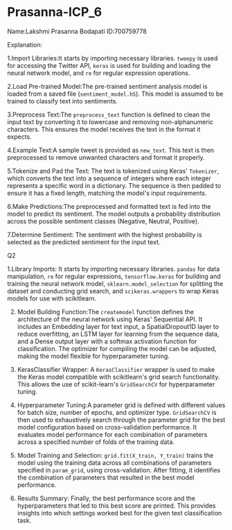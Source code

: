 # Prasanna-ICP_6
Name:Lakshmi Prasanna Bodapati
ID:700759778
 
Explanation: 
 
1.Import Libraries:It starts by importing necessary libraries. `tweepy` is used for accessing the Twitter API, `keras` is used for building and loading the neural network model, and `re` for regular expression operations. 
 
2.Load Pre-trained Model:The pre-trained sentiment analysis model is loaded from a saved file (`sentiment_model.h5`). This model is assumed to be trained to classify text into sentiments. 
 
3.Preprocess Text:The `preprocess_text` function is defined to clean the input text by converting it to lowercase and removing non-alphanumeric characters. This ensures the model receives the text in the format it expects. 
 
4.Example Text:A sample tweet is provided as `new_text`. This text is then preprocessed to remove unwanted characters and format it properly. 
 
5.Tokenize and Pad the Text: The text is tokenized using Keras' `Tokenizer`, which converts the text into a sequence of integers where each integer represents a specific word in a dictionary. The sequence is then padded to ensure it has a fixed length, matching the model's input requirements. 
 
6.Make Predictions:The preprocessed and formatted text is fed into the model to predict its sentiment. The model outputs a probability distribution across the possible sentiment classes (Negative, Neutral, Positive). 
 
7.Determine Sentiment: The sentiment with the highest probability is selected as the predicted sentiment for the input text. 
 
Q2
 
 
1.Library Imports: It starts by importing necessary libraries. `pandas` for data manipulation, `re` for regular expressions, `tensorflow.keras` for building and training the neural network model, `sklearn.model_selection` for splitting the dataset and conducting grid search, and `scikeras.wrappers` to wrap Keras models for use with scikitlearn. 
 
2.	Model Building Function:The `createmodel` function defines the architecture of the neural network using Keras' Sequential API. It includes an Embedding layer for text input, a SpatialDropout1D layer to reduce overfitting, an LSTM layer for learning from the sequence data, and a Dense output layer with a softmax activation function for classification. The optimizer for compiling the model can be adjusted, making the model flexible for hyperparameter tuning. 
 
3.	KerasClassifier Wrapper: A `KerasClassifier` wrapper is used to make the Keras model compatible with scikitlearn's grid search functionality. This allows the use of scikit-learn's `GridSearchCV` for hyperparameter tuning. 
 
4.	Hyperparameter Tuning:A parameter grid is defined with different values for batch size, number of epochs, and optimizer type. `GridSearchCV` is then used to exhaustively search through the parameter grid for the best model configuration based on cross-validation performance. It evaluates model performance for each combination of parameters across a specified number of folds of the training data. 
 
5.	Model Training and Selection: `grid.fit(X_train, Y_train)` trains the model using the training data across all combinations of parameters specified in `param_grid`, using cross-validation. After fitting, it identifies the combination of parameters that resulted in the best model performance. 
 
6.	Results Summary: Finally, the best performance score and the hyperparameters that led to this best score are printed. This provides insights into which settings worked best for the given text classification task. 
